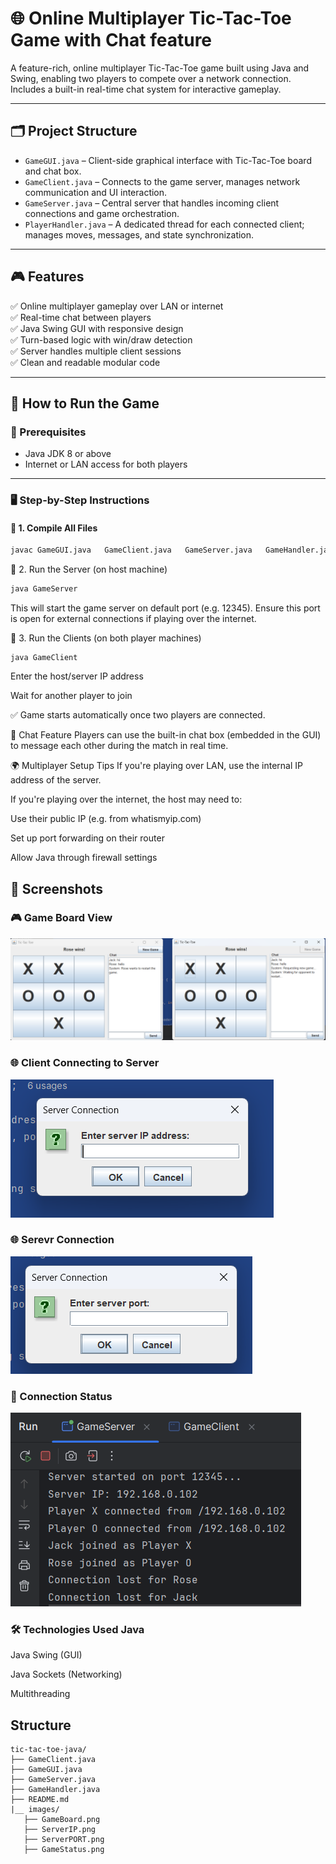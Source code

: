 # 🌐 Online Multiplayer Tic-Tac-Toe Game with Chat feature

A feature-rich, online multiplayer Tic-Tac-Toe game built using Java and Swing, enabling two players to compete over a network connection. Includes a built-in real-time chat system for interactive gameplay.

---

## 🗂️ Project Structure

- `GameGUI.java` – Client-side graphical interface with Tic-Tac-Toe board and chat box.
- `GameClient.java` – Connects to the game server, manages network communication and UI interaction.
- `GameServer.java` – Central server that handles incoming client connections and game orchestration.
- `PlayerHandler.java` – A dedicated thread for each connected client; manages moves, messages, and state synchronization.

---

## 🎮 Features

✅ Online multiplayer gameplay over LAN or internet  
✅ Real-time chat between players  
✅ Java Swing GUI with responsive design  
✅ Turn-based logic with win/draw detection  
✅ Server handles multiple client sessions  
✅ Clean and readable modular code

---

## 🚀 How to Run the Game

### 🔧 Prerequisites
- Java JDK 8 or above
- Internet or LAN access for both players

---
### 🖥️ Step-by-Step Instructions

#### 🔹 1. Compile All Files

```bash
javac GameGUI.java   GameClient.java   GameServer.java   GameHandler.java
```
🔹 2. Run the Server (on host machine)
```bash
java GameServer
```
This will start the game server on default port (e.g. 12345). Ensure this port is open for external connections if playing over the internet.

🔹 3. Run the Clients (on both player machines)
```
java GameClient
```
Enter the host/server IP address

Wait for another player to join

✅ Game starts automatically once two players are connected.

💬 Chat Feature
Players can use the built-in chat box (embedded in the GUI) to message each other during the match in real time.

🌍 Multiplayer Setup Tips
If you're playing over LAN, use the internal IP address of the server.

If you're playing over the internet, the host may need to:

Use their public IP (e.g. from whatismyip.com)

Set up port forwarding on their router

Allow Java through firewall settings

## 📸 Screenshots

### 🎮 Game Board View
![Game Board](GameBoard.png)

### 🌐 Client Connecting to Server
![ServerIP](ServerIP.png)

### 🌐 Serevr Connection
![ServerPORT](ServerPORT.png)

### 🏁 Connection Status
![GameStatus](connectionStatus.png)

### 🛠️ Technologies Used Java

Java Swing (GUI)

Java Sockets (Networking)

Multithreading

## Structure
````
tic-tac-toe-java/
├── GameClient.java
├── GameGUI.java
├── GameServer.java
├── GameHandler.java
├── README.md
|__ images/
   ├── GameBoard.png
   ├── ServerIP.png
   ├── ServerPORT.png
   ├── GameStatus.png
